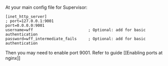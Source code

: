 
At your main config file for Supervisor:
```
[inet_http_server]
; port=127.0.0.1:9001
port=0.0.0.0:9001
username=wff                        ; Optional: add for basic authentication
password=wff_intermediate_fails     ; Optional: add for basic authentication
```

Then you may need to enable port 9001. Refer to guide [[Enabling ports at nginx]]